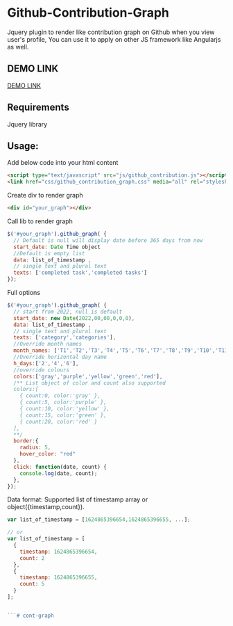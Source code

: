 # Github-Contribution-Graph
Jquery plugin to render like contribution graph on Github when you view user's profile, You can use it to apply on other JS framework like Angularjs as well. 

## DEMO LINK

[DEMO LINK](http://bachvtuan.github.io/Github-Contribution-Graph/)

## Requirements

Jquery library

## Usage:
Add below code into your html content

```html
<script type="text/javascript" src="js/github_contribution.js"></script>
<link href="css/github_contribution_graph.css" media="all" rel="stylesheet" />
```

Create div to render graph

```html
<div id="your_graph"></div>

```

Call lib to render graph

```js
$('#your_graph').github_graph( {
  // Default is null will display date before 365 days from now
  start_date: Date Time object
  //Default is empty list
  data: list_of_timestamp ,
  // single text and plural text
  texts: ['completed task','completed tasks']
});

```
Full options

```js
$('#your_graph').github_graph( {
  // start from 2022, null is default
  start_date: new Date(2022,00,00,0,0,0),
  data: list_of_timestamp ,
  // single text and plural text
  texts: ['category','categories'],
  //Override month names
  month_names: ['T1','T2','T3','T4','T5','T6','T7','T8','T9','T10','T11','T12'],
  //Override horizontal day name
  h_days:['2','4','6'],
  //override colours
  colors:['gray','purple','yellow','green','red'],
  /** List object of color and count also supported
  colors:[
    { count:0, color:'gray' },
    { count:5, color:'purple' },
    { count:10, color:'yellow' },
    { count:15, color:'green' },
    { count:20, color:'red' }
  ],
  **/
  border:{
    radius: 5,
    hover_color: "red"
  },
  click: function(date, count) {
    console.log(date, count);
  },
});
```

Data format: Supported list of timestamp array or object({timestamp,count}).

```js
var list_of_timestamp = [1624865396654,1624865396655, ...];

// or 
var list_of_timestamp = [
  {
    timestamp: 1624865396654,
    count: 2
  },
  {
    timestamp: 1624865396655,
    count: 5
  }
];


```# cont-graph
